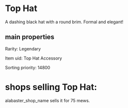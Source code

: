# Top Hat

A dashing black hat with a round brim. Formal and elegant!

## main properties

Rarity: Legendary

Item uid: Top Hat Accessory

Sorting priority: 14800

# shops selling Top Hat:

alabaster_shop_name sells it for 75 mews.